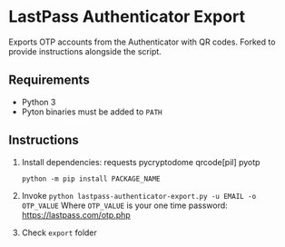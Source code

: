 # LastPass Authenticator Export
Exports OTP accounts from the Authenticator with QR codes.
Forked to provide instructions alongside the script.

## Requirements
- Python 3
- Pyton binaries must be added to `PATH`

## Instructions
1. Install dependencies:
    requests
    pycryptodome
    qrcode[pil]
    pyotp
    
    `python -m pip install PACKAGE_NAME`
2. Invoke `python lastpass-authenticator-export.py -u EMAIL -o OTP_VALUE`
    Where `OTP_VALUE` is your one time password:
    https://lastpass.com/otp.php
3. Check `export` folder